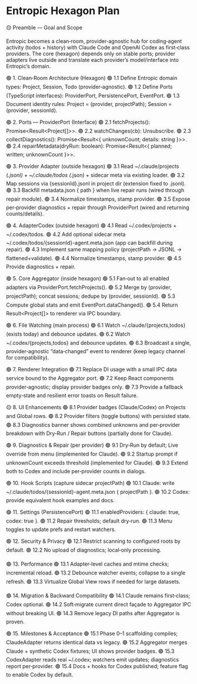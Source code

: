 # Entropic Hexagon Plan

🟡 Preamble — Goal and Scope

Entropic becomes a clean‑room, provider‑agnostic hub for coding‑agent activity (todos + history) with Claude Code and OpenAI Codex as first‑class providers. The core (hexagon) depends only on stable ports; provider adapters live outside and translate each provider’s model/interface into Entropic’s domain.

🟢 1. Clean‑Room Architecture (Hexagon)
  🟢 1.1 Define Entropic domain types: Project, Session, Todo (provider‑agnostic).
  🟢 1.2 Define Ports (TypeScript interfaces): ProviderPort, PersistencePort, EventPort.
  🟢 1.3 Document identity rules: Project = (provider, projectPath); Session = (provider, sessionId).

🟢 2. Ports — ProviderPort (Interface)
  🟢 2.1 fetchProjects(): Promise<Result<Project[]>>.
  🟢 2.2 watchChanges(cb): Unsubscribe.
  🟢 2.3 collectDiagnostics(): Promise<Result<{ unknownCount; details: string }>>.
  🟢 2.4 repairMetadata(dryRun: boolean): Promise<Result<{ planned; written; unknownCount }>>.

🟢 3. Provider Adapter (outside hexagon)
  🟢 3.1 Read ~/.claude/projects (*.jsonl) + ~/.claude/todos (*.json) + sidecar meta via existing loader.
  🟢 3.2 Map sessions via {sessionId}.jsonl in project dir (extension fixed to .jsonl).
  🟢 3.3 Backfill metadata.json { path } when live repair runs (wired through repair module).
  🟢 3.4 Normalize timestamps, stamp provider.
  🟢 3.5 Expose per‑provider diagnostics + repair through ProviderPort (wired and returning counts/details).

🟢 4. AdapterCodex (outside hexagon)
  🟢 4.1 Read ~/.codex/projects + ~/.codex/todos.
  🟢 4.2 Add optional sidecar meta ~/.codex/todos/{sessionId}-agent.meta.json (app can backfill during repair).
  🟢 4.3 Implement same mapping policy (projectPath → JSONL → flattened+validate).
  🟢 4.4 Normalize timestamps, stamp provider.
  🟢 4.5 Provide diagnostics + repair.

🟢 5. Core Aggregator (inside hexagon)
  🟢 5.1 Fan‑out to all enabled adapters via ProviderPort.fetchProjects().
  🟢 5.2 Merge by (provider, projectPath); concat sessions; dedupe by (provider, sessionId).
  🟢 5.3 Compute global stats and emit EventPort.dataChanged().
  🟢 5.4 Return Result<Project[]> to renderer via IPC boundary.

🟢 6. File Watching (main process)
  🟢 6.1 Watch ~/.claude/{projects,todos} (exists today) and debounce updates.
  🟢 6.2 Watch ~/.codex/{projects,todos} and debounce updates.
  🟢 6.3 Broadcast a single, provider‑agnostic “data‑changed” event to renderer (keep legacy channel for compatibility).

🟢 7. Renderer Integration
  🟢 7.1 Replace DI usage with a small IPC data service bound to the Aggregator port.
  🟢 7.2 Keep React components provider‑agnostic; display provider badges only.
  🟢 7.3 Provide a fallback empty‑state and resilient error toasts on Result<T> failure.

🟡 8. UI Enhancements
  🟢 8.1 Provider badges (Claude/Codex) on Projects and Global rows.
  🟢 8.2 Provider filters (toggle buttons) with persisted state.
  🟢 8.3 Diagnostics banner shows combined unknowns and per‑provider breakdown with Dry‑Run / Repair buttons (partially done for Claude).

🟢 9. Diagnostics & Repair (per provider)
  🟢 9.1 Dry‑Run by default; Live override from menu (implemented for Claude).
  🟢 9.2 Startup prompt if unknownCount exceeds threshold (implemented for Claude).
  🟢 9.3 Extend both to Codex and include per‑provider counts in dialogs.

🟢 10. Hook Scripts (capture sidecar projectPath)
  🟢 10.1 Claude: write ~/.claude/todos/{sessionId}-agent.meta.json { projectPath }.
  🟢 10.2 Codex: provide equivalent hook examples and docs.

🟢 11. Settings (PersistencePort)
  🟢 11.1 enabledProviders: { claude: true, codex: true }.
  🟢 11.2 Repair thresholds; default dry‑run.
  🟢 11.3 Menu toggles to update prefs and restart watchers.

🟢 12. Security & Privacy
  🟢 12.1 Restrict scanning to configured roots by default.
  🟢 12.2 No upload of diagnostics; local‑only processing.

🟢 13. Performance
  🟢 13.1 Adapter‑level caches and mtime checks; incremental reload.
  🟢 13.2 Debounce watcher events; collapse to a single refresh.
  🟢 13.3 Virtualize Global View rows if needed for large datasets.

🟢 14. Migration & Backward Compatibility
  🟢 14.1 Claude remains first‑class; Codex optional.
  🟢 14.2 Soft‑migrate current direct façade to Aggregator IPC without breaking UI.
  🟢 14.3 Remove legacy DI paths after Aggregator is proven.

🟢 15. Milestones & Acceptance
  🟢 15.1 Phase 0–1 scaffolding compiles; ClaudeAdapter returns identical data vs legacy.
  🟢 15.2 Aggregator merges Claude + synthetic Codex fixtures; UI shows provider badges.
  🟢 15.3 CodexAdapter reads real ~/.codex; watchers emit updates; diagnostics report per‑provider.
  🟢 15.4 Docs + hooks for Codex published; feature flag to enable Codex by default.
